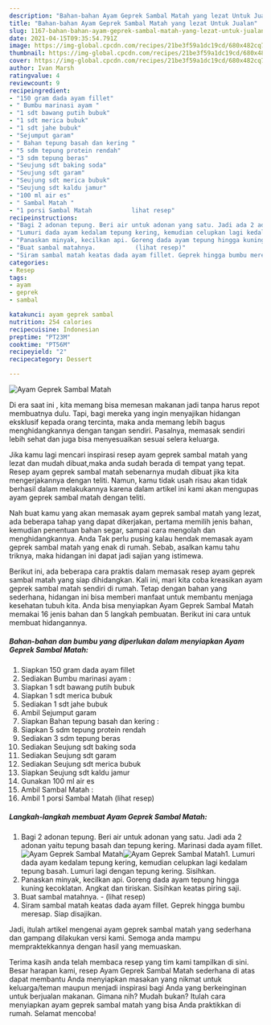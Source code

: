 ```yaml
---
description: "Bahan-bahan Ayam Geprek Sambal Matah yang lezat Untuk Jualan"
title: "Bahan-bahan Ayam Geprek Sambal Matah yang lezat Untuk Jualan"
slug: 1167-bahan-bahan-ayam-geprek-sambal-matah-yang-lezat-untuk-jualan
date: 2021-04-15T09:35:54.791Z
image: https://img-global.cpcdn.com/recipes/21be3f59a1dc19cd/680x482cq70/ayam-geprek-sambal-matah-foto-resep-utama.jpg
thumbnail: https://img-global.cpcdn.com/recipes/21be3f59a1dc19cd/680x482cq70/ayam-geprek-sambal-matah-foto-resep-utama.jpg
cover: https://img-global.cpcdn.com/recipes/21be3f59a1dc19cd/680x482cq70/ayam-geprek-sambal-matah-foto-resep-utama.jpg
author: Ivan Marsh
ratingvalue: 4
reviewcount: 9
recipeingredient:
- "150 gram dada ayam fillet"
- " Bumbu marinasi ayam "
- "1 sdt bawang putih bubuk"
- "1 sdt merica bubuk"
- "1 sdt jahe bubuk"
- "Sejumput garam"
- " Bahan tepung basah dan kering "
- "5 sdm tepung protein rendah"
- "3 sdm tepung beras"
- "Seujung sdt baking soda"
- "Seujung sdt garam"
- "Seujung sdt merica bubuk"
- "Seujung sdt kaldu jamur"
- "100 ml air es"
- " Sambal Matah "
- "1 porsi Sambal Matah           lihat resep"
recipeinstructions:
- "Bagi 2 adonan tepung. Beri air untuk adonan yang satu. Jadi ada 2 adonan yaitu tepung basah dan tepung kering. Marinasi dada ayam fillet."
- "Lumuri dada ayam kedalam tepung kering, kemudian celupkan lagi kedalam tepung basah. Lumuri lagi dengan tepung kering. Sisihkan."
- "Panaskan minyak, kecilkan api. Goreng dada ayam tepung hingga kuning kecoklatan. Angkat dan tiriskan. Sisihkan keatas piring saji."
- "Buat sambal matahnya.           (lihat resep)"
- "Siram sambal matah keatas dada ayam fillet. Geprek hingga bumbu meresap. Siap disajikan."
categories:
- Resep
tags:
- ayam
- geprek
- sambal

katakunci: ayam geprek sambal 
nutrition: 254 calories
recipecuisine: Indonesian
preptime: "PT23M"
cooktime: "PT56M"
recipeyield: "2"
recipecategory: Dessert

---
```



![Ayam Geprek Sambal Matah](https://img-global.cpcdn.com/recipes/21be3f59a1dc19cd/680x482cq70/ayam-geprek-sambal-matah-foto-resep-utama.jpg)

Di era  saat ini , kita memang bisa memesan makanan jadi tanpa harus repot membuatnya dulu. Tapi, bagi mereka yang ingin menyajikan hidangan eksklusif kepada orang tercinta, maka anda memang lebih bagus menghidangkannya dengan tangan sendiri. Pasalnya, memasak sendiri lebih sehat dan juga bisa menyesuaikan sesuai selera keluarga.

Jika kamu lagi mencari inspirasi resep ayam geprek sambal matah yang lezat dan mudah dibuat,maka anda sudah berada di tempat yang tepat. Resep ayam geprek sambal matah  sebenarnya mudah dibuat jika kita mengerjakannya dengan teliti. Namun, kamu tidak usah risau akan tidak berhasil dalam melakukannya 
karena dalam artikel ini kami akan mengupas ayam geprek sambal matah dengan teliti.  



Nah buat kamu yang akan memasak ayam geprek sambal matah yang lezat, ada beberapa tahap yang dapat dikerjakan, pertama memilih jenis bahan, kemudian penentuan bahan segar, sampai cara mengolah dan menghidangkannya. Anda Tak perlu pusing kalau hendak memasak ayam geprek sambal matah yang enak di rumah. Sebab, asalkan kamu  tahu triknya, maka hidangan ini dapat jadi sajian yang istimewa.

Berikut ini, ada beberapa cara praktis  dalam memasak resep ayam geprek sambal matah yang siap dihidangkan. Kali ini, mari kita coba kreasikan ayam geprek sambal matah sendiri di rumah. Tetap dengan bahan yang sederhana, hidangan ini bisa memberi manfaat untuk membantu menjaga kesehatan tubuh kita. Anda bisa menyiapkan Ayam Geprek Sambal Matah memakai 16 jenis bahan dan 5 langkah pembuatan. Berikut ini cara untuk membuat hidangannya.

<!--inarticleads1-->

##### Bahan-bahan dan bumbu yang diperlukan dalam menyiapkan Ayam Geprek Sambal Matah:

1. Siapkan 150 gram dada ayam fillet
1. Sediakan  Bumbu marinasi ayam :
1. Siapkan 1 sdt bawang putih bubuk
1. Siapkan 1 sdt merica bubuk
1. Sediakan 1 sdt jahe bubuk
1. Ambil Sejumput garam
1. Siapkan  Bahan tepung basah dan kering :
1. Siapkan 5 sdm tepung protein rendah
1. Sediakan 3 sdm tepung beras
1. Sediakan Seujung sdt baking soda
1. Sediakan Seujung sdt garam
1. Sediakan Seujung sdt merica bubuk
1. Siapkan Seujung sdt kaldu jamur
1. Gunakan 100 ml air es
1. Ambil  Sambal Matah :
1. Ambil 1 porsi Sambal Matah           (lihat resep)




<!--inarticleads2-->

##### Langkah-langkah membuat Ayam Geprek Sambal Matah:

1. Bagi 2 adonan tepung. Beri air untuk adonan yang satu. Jadi ada 2 adonan yaitu tepung basah dan tepung kering. Marinasi dada ayam fillet.
<img src="https://img-global.cpcdn.com/steps/bbb869a8639153fc/160x128cq70/ayam-geprek-sambal-matah-langkah-memasak-1-foto.jpg" alt="Ayam Geprek Sambal Matah"><img src="https://img-global.cpcdn.com/steps/0b4c8f16f91c21ed/160x128cq70/ayam-geprek-sambal-matah-langkah-memasak-1-foto.jpg" alt="Ayam Geprek Sambal Matah">1. Lumuri dada ayam kedalam tepung kering, kemudian celupkan lagi kedalam tepung basah. Lumuri lagi dengan tepung kering. Sisihkan.
1. Panaskan minyak, kecilkan api. Goreng dada ayam tepung hingga kuning kecoklatan. Angkat dan tiriskan. Sisihkan keatas piring saji.
1. Buat sambal matahnya. -           (lihat resep)
1. Siram sambal matah keatas dada ayam fillet. Geprek hingga bumbu meresap. Siap disajikan.




Jadi, itulah artikel mengenai  ayam geprek sambal matah  yang sederhana dan gampang dilakukan versi kami. Semoga anda mampu mempraktekkannya dengan hasil yang memuaskan. 

Terima kasih anda telah membaca resep yang tim kami tampilkan di sini. Besar harapan kami, resep  Ayam Geprek Sambal Matah sederhana di atas dapat membantu Anda menyiapkan masakan yang nikmat untuk keluarga/teman maupun menjadi inspirasi bagi Anda yang berkeinginan untuk berjualan makanan. Gimana nih? Mudah bukan? Itulah cara menyiapkan ayam geprek sambal matah yang bisa Anda praktikkan di rumah. Selamat mencoba!

